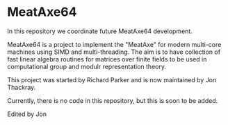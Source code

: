 # MeatAxe64

In this repository we coordinate future MeatAxe64 development.

MeatAxe64 is a project to implement the "MeatAxe" for modern
multi-core machines using SIMD and multi-threading. The aim is 
to have collection of fast linear algebra routines for matrices
over finite fields to be used in computational group and modulr
representation theory.

This project was started by Richard Parker and is now maintained by
Jon Thackray.

Currently, there is no code in this repository, but this is soon to be
added.

Edited by Jon
